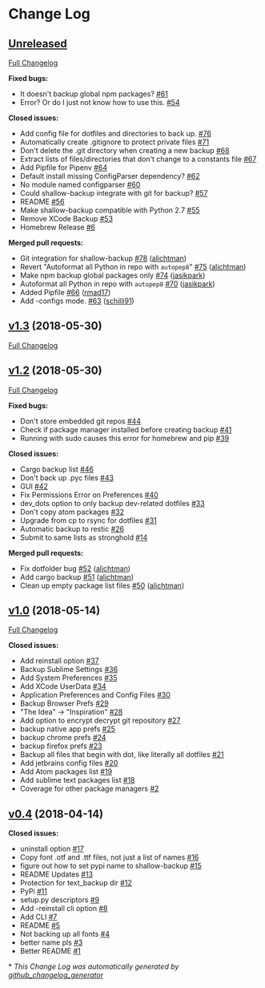 # Change Log

## [Unreleased](https://github.com/alichtman/shallow-backup/tree/HEAD)

[Full Changelog](https://github.com/alichtman/shallow-backup/compare/v1.3...HEAD)

**Fixed bugs:**

- It doesn't backup global npm packages? [\#61](https://github.com/alichtman/shallow-backup/issues/61)
- Error? Or do I just not know how to use this. [\#54](https://github.com/alichtman/shallow-backup/issues/54)

**Closed issues:**

- Add config file for dotfiles and directories to back up. [\#76](https://github.com/alichtman/shallow-backup/issues/76)
- Automatically create .gitignore to protect private files [\#71](https://github.com/alichtman/shallow-backup/issues/71)
- Don't delete the .git directory when creating a new backup [\#68](https://github.com/alichtman/shallow-backup/issues/68)
- Extract lists of files/directories that don't change to a constants file [\#67](https://github.com/alichtman/shallow-backup/issues/67)
- Add Pipfile for Pipenv [\#64](https://github.com/alichtman/shallow-backup/issues/64)
- Default install missing ConfigParser dependency? [\#62](https://github.com/alichtman/shallow-backup/issues/62)
- No module named configparser [\#60](https://github.com/alichtman/shallow-backup/issues/60)
- Could shallow-backup integrate with git for backup? [\#57](https://github.com/alichtman/shallow-backup/issues/57)
- README [\#56](https://github.com/alichtman/shallow-backup/issues/56)
- Make shallow-backup compatible with Python 2.7 [\#55](https://github.com/alichtman/shallow-backup/issues/55)
- Remove XCode Backup [\#53](https://github.com/alichtman/shallow-backup/issues/53)
- Homebrew Release [\#6](https://github.com/alichtman/shallow-backup/issues/6)

**Merged pull requests:**

- Git integration for shallow-backup [\#78](https://github.com/alichtman/shallow-backup/pull/78) ([alichtman](https://github.com/alichtman))
- Revert "Autoformat all Python in repo with `autopep8`" [\#75](https://github.com/alichtman/shallow-backup/pull/75) ([alichtman](https://github.com/alichtman))
- Make npm backup global packages only [\#74](https://github.com/alichtman/shallow-backup/pull/74) ([jasikpark](https://github.com/jasikpark))
- Autoformat all Python in repo with `autopep8` [\#70](https://github.com/alichtman/shallow-backup/pull/70) ([jasikpark](https://github.com/jasikpark))
- Added Pipfile [\#66](https://github.com/alichtman/shallow-backup/pull/66) ([rmad17](https://github.com/rmad17))
- Add -configs mode. [\#63](https://github.com/alichtman/shallow-backup/pull/63) ([schilli91](https://github.com/schilli91))

## [v1.3](https://github.com/alichtman/shallow-backup/tree/v1.3) (2018-05-30)
[Full Changelog](https://github.com/alichtman/shallow-backup/compare/v1.2...v1.3)

## [v1.2](https://github.com/alichtman/shallow-backup/tree/v1.2) (2018-05-30)
[Full Changelog](https://github.com/alichtman/shallow-backup/compare/v1.0...v1.2)

**Fixed bugs:**

- Don't store embedded git repos [\#44](https://github.com/alichtman/shallow-backup/issues/44)
- Check if package manager installed before creating backup [\#41](https://github.com/alichtman/shallow-backup/issues/41)
- Running with sudo causes this error for homebrew and pip [\#39](https://github.com/alichtman/shallow-backup/issues/39)

**Closed issues:**

- Cargo backup list [\#46](https://github.com/alichtman/shallow-backup/issues/46)
- Don't back up .pyc files [\#43](https://github.com/alichtman/shallow-backup/issues/43)
- GUI [\#42](https://github.com/alichtman/shallow-backup/issues/42)
- Fix Permissions Error on Preferences [\#40](https://github.com/alichtman/shallow-backup/issues/40)
- dev\_dots option to only backup dev-related dotfiles [\#33](https://github.com/alichtman/shallow-backup/issues/33)
- Don't copy atom packages [\#32](https://github.com/alichtman/shallow-backup/issues/32)
- Upgrade from cp to rsync for dotfiles [\#31](https://github.com/alichtman/shallow-backup/issues/31)
- Automatic backup to restic [\#26](https://github.com/alichtman/shallow-backup/issues/26)
- Submit to same lists as stronghold [\#14](https://github.com/alichtman/shallow-backup/issues/14)

**Merged pull requests:**

- Fix dotfolder bug [\#52](https://github.com/alichtman/shallow-backup/pull/52) ([alichtman](https://github.com/alichtman))
- Add cargo backup [\#51](https://github.com/alichtman/shallow-backup/pull/51) ([alichtman](https://github.com/alichtman))
- Clean up empty package list files [\#50](https://github.com/alichtman/shallow-backup/pull/50) ([alichtman](https://github.com/alichtman))

## [v1.0](https://github.com/alichtman/shallow-backup/tree/v1.0) (2018-05-14)
[Full Changelog](https://github.com/alichtman/shallow-backup/compare/v0.4...v1.0)

**Closed issues:**

- Add reinstall option [\#37](https://github.com/alichtman/shallow-backup/issues/37)
- Backup Sublime Settings [\#36](https://github.com/alichtman/shallow-backup/issues/36)
- Add System Preferences [\#35](https://github.com/alichtman/shallow-backup/issues/35)
- Add XCode UserData [\#34](https://github.com/alichtman/shallow-backup/issues/34)
- Application Preferences and Config Files [\#30](https://github.com/alichtman/shallow-backup/issues/30)
- Backup Browser Prefs [\#29](https://github.com/alichtman/shallow-backup/issues/29)
- "The Idea" -\> "Inspiration" [\#28](https://github.com/alichtman/shallow-backup/issues/28)
- Add option to encrypt decrypt git repository [\#27](https://github.com/alichtman/shallow-backup/issues/27)
- backup native app prefs [\#25](https://github.com/alichtman/shallow-backup/issues/25)
- backup chrome prefs [\#24](https://github.com/alichtman/shallow-backup/issues/24)
- backup firefox prefs [\#23](https://github.com/alichtman/shallow-backup/issues/23)
- Backup all files that begin with dot, like literally all dotfiles [\#21](https://github.com/alichtman/shallow-backup/issues/21)
- Add jetbrains config files [\#20](https://github.com/alichtman/shallow-backup/issues/20)
- Add Atom packages list [\#19](https://github.com/alichtman/shallow-backup/issues/19)
- Add sublime text packages list [\#18](https://github.com/alichtman/shallow-backup/issues/18)
- Coverage for other package managers [\#2](https://github.com/alichtman/shallow-backup/issues/2)

## [v0.4](https://github.com/alichtman/shallow-backup/tree/v0.4) (2018-04-14)
**Closed issues:**

- uninstall option [\#17](https://github.com/alichtman/shallow-backup/issues/17)
- Copy font .otf and .ttf files, not just a list of names [\#16](https://github.com/alichtman/shallow-backup/issues/16)
- figure out how to set pypi name to shallow-backup [\#15](https://github.com/alichtman/shallow-backup/issues/15)
- README Updates [\#13](https://github.com/alichtman/shallow-backup/issues/13)
- Protection for text\_backup dir [\#12](https://github.com/alichtman/shallow-backup/issues/12)
- PyPi [\#11](https://github.com/alichtman/shallow-backup/issues/11)
- setup.py descriptors [\#9](https://github.com/alichtman/shallow-backup/issues/9)
- Add -reinstall cli option [\#8](https://github.com/alichtman/shallow-backup/issues/8)
- Add CLI [\#7](https://github.com/alichtman/shallow-backup/issues/7)
- README [\#5](https://github.com/alichtman/shallow-backup/issues/5)
- Not backing up all fonts [\#4](https://github.com/alichtman/shallow-backup/issues/4)
- better name pls [\#3](https://github.com/alichtman/shallow-backup/issues/3)
- Better README [\#1](https://github.com/alichtman/shallow-backup/issues/1)



\* *This Change Log was automatically generated by [github_changelog_generator](https://github.com/skywinder/Github-Changelog-Generator)*